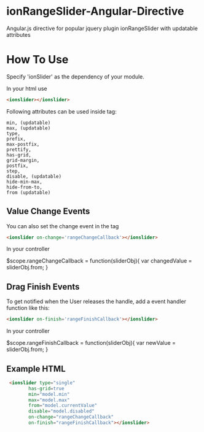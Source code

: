 ionRangeSlider-Angular-Directive
================================

Angular.js directive for popular jquery plugin ionRangeSlider with updatable attributes

How To Use
==========

Specify 'ionSlider' as the dependency of your module.

In your html use 
```html
<ionslider></ionslider>
```

Following attributes can be used inside <ionslider></ionslider> tag:

	min, (updatable)
	max, (updatable)
	type,
	prefix,
	max-postfix,
	prettify,
	has-grid,
	grid-margin,
	postfix,
	step,
	disable, (updatable)
	hide-min-max,
	hide-from-to,
	from (updatable)
	
Value Change Events
-------------------

You can also set the change event in the tag
```html
<ionslider on-change='rangeChangeCallback'></ionslider>
```
In your controller

$scope.rangeChangeCallback = function(sliderObj){
	var changedValue = sliderObj.from;
}

Drag Finish Events
------------------

To get notified when the User releases the handle, add a event handler function like this:

```html
<ionslider on-finish='rangeFinishCallback'></ionslider>
```
In your controller

$scope.rangeFinishCallback = function(sliderObj){
	var newValue = sliderObj.from;
}

Example HTML
------------

```html
 <ionslider type="single"
        has-grid=true
        min="model.min"
        max="model.max"
        from="model.currentValue"
        disable="model.disabled"
        on-change="rangeChangeCallback"
        on-finish="rangeFinishCallback"></ionslider>
```
